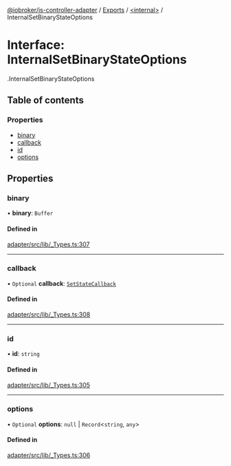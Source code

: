 [@iobroker/js-controller-adapter](../README.md) / [Exports](../modules.md) / [<internal\>](../modules/internal_.md) / InternalSetBinaryStateOptions

# Interface: InternalSetBinaryStateOptions

[<internal>](../modules/internal_.md).InternalSetBinaryStateOptions

## Table of contents

### Properties

- [binary](internal_.InternalSetBinaryStateOptions.md#binary)
- [callback](internal_.InternalSetBinaryStateOptions.md#callback)
- [id](internal_.InternalSetBinaryStateOptions.md#id)
- [options](internal_.InternalSetBinaryStateOptions.md#options)

## Properties

### binary

• **binary**: `Buffer`

#### Defined in

[adapter/src/lib/_Types.ts:307](https://github.com/ioBroker/ioBroker.js-controller/blob/da5874cc/packages/adapter/src/lib/_Types.ts#L307)

___

### callback

• `Optional` **callback**: [`SetStateCallback`](../modules/internal_.md#setstatecallback)

#### Defined in

[adapter/src/lib/_Types.ts:308](https://github.com/ioBroker/ioBroker.js-controller/blob/da5874cc/packages/adapter/src/lib/_Types.ts#L308)

___

### id

• **id**: `string`

#### Defined in

[adapter/src/lib/_Types.ts:305](https://github.com/ioBroker/ioBroker.js-controller/blob/da5874cc/packages/adapter/src/lib/_Types.ts#L305)

___

### options

• `Optional` **options**: ``null`` \| `Record`<`string`, `any`\>

#### Defined in

[adapter/src/lib/_Types.ts:306](https://github.com/ioBroker/ioBroker.js-controller/blob/da5874cc/packages/adapter/src/lib/_Types.ts#L306)
